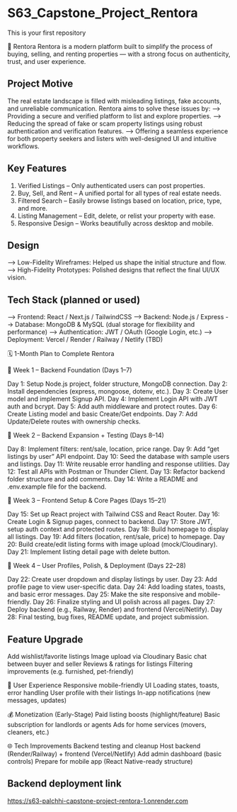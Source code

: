 # S63_Capstone_Project_Rentora
This is your first repository

🏡 Rentora
Rentora is a modern platform built to simplify the process of buying, selling, and renting properties — with a strong focus on authenticity, trust, and user experience.

## Project Motive
The real estate landscape is filled with misleading listings, fake accounts, and unreliable communication. Rentora aims to solve these issues by:
--> Providing a secure and verified platform to list and explore properties.
--> Reducing the spread of fake or scam property listings using robust authentication and verification features.
--> Offering a seamless experience for both property seekers and listers with well-designed UI and intuitive workflows.

 ## Key Features

 1. Verified Listings – Only authenticated users can post properties.
 2. Buy, Sell, and Rent – A unified portal for all types of real estate needs.
 3. Filtered Search – Easily browse listings based on location, price, type, and more.
 4. Listing Management – Edit, delete, or relist your property with ease.
 5. Responsive Design – Works beautifully across desktop and mobile.

## Design
--> Low-Fidelity Wireframes: Helped us shape the initial structure and flow.
--> High-Fidelity Prototypes: Polished designs that reflect the final UI/UX vision.

## Tech Stack (planned or used)
--> Frontend: React / Next.js / TailwindCSS
--> Backend: Node.js / Express
--> Database: MongoDB & MySQL (dual storage for flexibility and performance)
--> Authentication: JWT / OAuth (Google Login, etc.)
--> Deployment: Vercel / Render / Railway / Netlify (TBD)

🗓 1-Month Plan to Complete Rentora

🧱 Week 1 – Backend Foundation (Days 1–7)

Day 1: Setup Node.js project, folder structure, MongoDB connection.
Day 2: Install dependencies (express, mongoose, dotenv, etc.).
Day 3: Create User model and implement Signup API.
Day 4: Implement Login API with JWT auth and bcrypt.
Day 5: Add auth middleware and protect routes.
Day 6: Create Listing model and basic Create/Get endpoints.
Day 7: Add Update/Delete routes with ownership checks.

🧰 Week 2 – Backend Expansion + Testing (Days 8–14)

Day 8: Implement filters: rent/sale, location, price range.
Day 9: Add “get listings by user” API endpoint.
Day 10: Seed the database with sample users and listings.
Day 11: Write reusable error handling and response utilities.
Day 12: Test all APIs with Postman or Thunder Client.
Day 13: Refactor backend folder structure and add comments.
Day 14: Write a README and .env.example file for the backend.

🎨 Week 3 – Frontend Setup & Core Pages (Days 15–21)

Day 15: Set up React project with Tailwind CSS and React Router.
Day 16: Create Login & Signup pages, connect to backend.
Day 17: Store JWT, setup auth context and protected routes.
Day 18: Build homepage to display all listings.
Day 19: Add filters (location, rent/sale, price) to homepage.
Day 20: Build create/edit listing forms with image upload (mock/Cloudinary).
Day 21: Implement listing detail page with delete button.

🚀 Week 4 – User Profiles, Polish, & Deployment (Days 22–28)

Day 22: Create user dropdown and display listings by user.
Day 23: Add profile page to view user-specific data.
Day 24: Add loading states, toasts, and basic error messages.
Day 25: Make the site responsive and mobile-friendly.
Day 26: Finalize styling and UI polish across all pages.
Day 27: Deploy backend (e.g., Railway, Render) and frontend (Vercel/Netlify).
Day 28: Final testing, bug fixes, README update, and project submission.

##  Feature Upgrade

Add wishlist/favorite listings
Image upload via Cloudinary
Basic chat between buyer and seller
Reviews & ratings for listings
Filtering improvements (e.g. furnished, pet-friendly)

📱 User Experience
Responsive mobile-friendly UI
Loading states, toasts, error handling
User profile with their listings
In-app notifications (new messages, updates)

💰 Monetization (Early-Stage)
Paid listing boosts (highlight/feature)
Basic subscription for landlords or agents
Ads for home services (movers, cleaners, etc.)

🌐 Tech Improvements
Backend testing and cleanup
Host backend (Render/Railway) + frontend (Vercel/Netlify)
Add admin dashboard (basic controls)
Prepare for mobile app (React Native-ready structure)

## Backend deployment link ##
https://s63-palchhi-capstone-project-rentora-1.onrender.com